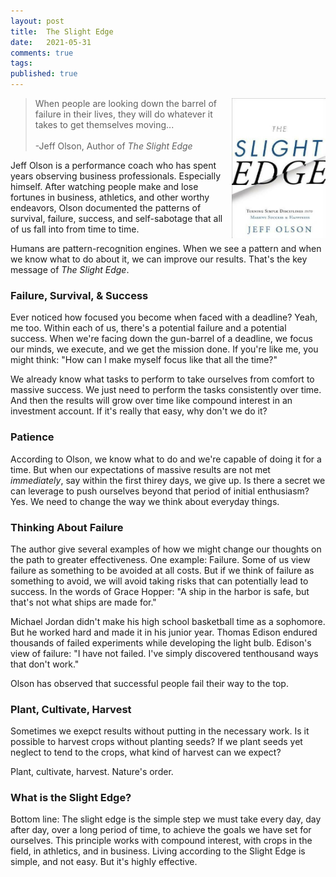 ```yaml
---
layout: post
title:  The Slight Edge
date:   2021-05-31
comments: true
tags: 
published: true
---
```


<a href="/blog/2021/05/31/the-slight-edge/"><img src="/images/the_slight_edge.jpg" align="right" width="150" padding="10" alt="The Slight Edge" title="The Slight Edge" /></a> 

>When people are looking down the barrel of failure in their lives, they will do whatever it takes to get themselves moving...<br/>&nbsp;<br/>-Jeff Olson, Author of _The Slight Edge_

Jeff Olson is a performance coach who has spent years observing business professionals. Especially himself. After watching people make and lose fortunes in business, athletics, and other worthy endeavors, Olson documented the patterns of survival, failure, success, and self-sabotage that all of us fall into from time to time. 

Humans are pattern-recognition engines. When we see a pattern and when we know what to do about it, we can improve our results. That's the key message of _The Slight Edge_.

<!--more-->

### Failure, Survival, & Success

Ever noticed how focused you become when faced with a deadline? Yeah, me too. Within each of us, there's a potential failure and a potential success. When we're facing down the gun-barrel of a deadline, we focus our minds, we execute, and we get the mission done. If you're like me, you might think: "How can I make myself focus like that all the time?"

We already know what tasks to perform to take ourselves from comfort to massive success. We just need to perform the tasks consistently over time. And then the results will grow over time like compound interest in an investment account. If it's really that easy, why don't we do it?

### Patience

According to Olson, we know what to do and we're capable of doing it for a time. But when our expectations of massive results are not met _immediately_, say within the first thirey days, we give up. Is there a secret we can leverage to push ourselves beyond that period of initial enthusiasm? Yes. We need to change the way we think about everyday things.

### Thinking About Failure

The author give several examples of how we might change our thoughts on the path to greater effectiveness. One example: Failure. Some of us view failure as something to be avoided at all costs. But if we think of failure as something to avoid, we will avoid taking risks that can potentially lead to success. In the words of Grace Hopper: "A ship in the harbor is safe, but that's not what ships are made for."

Michael Jordan didn't make his high school basketball time as a sophomore. But he worked hard and made it in his junior year. Thomas Edison endured thousands of failed experiments while developing the light bulb. Edison's view of failure: "I have not failed. I've simply discovered tenthousand ways that don't work."

Olson has observed that successful people fail their way to the top. 

### Plant, Cultivate, Harvest

Sometimes we exepct results without putting in the necessary work. Is it possible to harvest crops without planting seeds? If we plant seeds yet neglect to tend to the crops, what kind of harvest can we expect?

Plant, cultivate, harvest. Nature's order.

### What is the Slight Edge?

Bottom line: The slight edge is the simple step we must take every day, day after day, over a long period of time, to achieve the goals we have set for ourselves. This principle works with compound interest, with crops in the field, in athletics, and in business. Living according to the Slight Edge is simple, and not easy. But it's highly effective.






